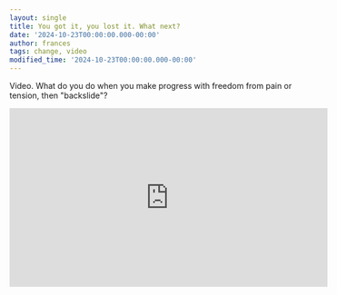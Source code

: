 ```yaml
---
layout: single
title: You got it, you lost it. What next?
date: '2024-10-23T00:00:00.000-00:00'
author: frances
tags: change, video
modified_time: '2024-10-23T00:00:00.000-00:00'
---
```


Video. What do you do when you make progress with freedom from pain or tension, then "backslide"?


<iframe width="560" height="315" src="https://www.youtube.com/embed/w7DU7_nkHR8?si=kp5dPLbDG0RSt58b" frameborder="0" allow="accelerometer; autoplay; clipboard-write; encrypted-media; gyroscope; picture-in-picture" allowfullscreen></iframe>
